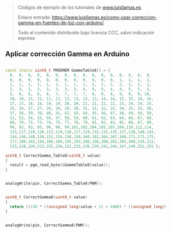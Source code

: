 > Códigos de ejemplo de los tutoriales de www.luisllamas.es
>
> Enlace entrada: https://www.luisllamas.es/como-usar-correccion-gamma-en-fuentes-de-luz-con-arduino/
>
> Todo el contenido distribuido bajo licencia CCC, salvo indicación expresa


## Aplicar corrección Gamma en Arduino
```cpp
const static uint8_t PROGMEM GammeTable8[] = {
  0,  0,  0,  0,  0,  0,  0,  0,  0,  0,  0,  0,  0,  0,  0,  0,
  0,  0,  0,  0,  0,  0,  0,  0,  0,  0,  0,  0,  1,  1,  1,  1,
  1,  1,  1,  1,  1,  1,  1,  1,  1,  2,  2,  2,  2,  2,  2,  2,
  2,  3,  3,  3,  3,  3,  3,  3,  4,  4,  4,  4,  4,  5,  5,  5,
  5,  6,  6,  6,  6,  7,  7,  7,  7,  8,  8,  8,  9,  9,  9, 10,
  10, 10, 11, 11, 11, 12, 12, 13, 13, 13, 14, 14, 15, 15, 16, 16,
  17, 17, 18, 18, 19, 19, 20, 20, 21, 21, 22, 22, 23, 24, 24, 25,
  25, 26, 27, 27, 28, 29, 29, 30, 31, 32, 32, 33, 34, 35, 35, 36,
  37, 38, 39, 39, 40, 41, 42, 43, 44, 45, 46, 47, 48, 49, 50, 50,
  51, 52, 54, 55, 56, 57, 58, 59, 60, 61, 62, 63, 64, 66, 67, 68,
  69, 70, 72, 73, 74, 75, 77, 78, 79, 81, 82, 83, 85, 86, 87, 89,
  90, 92, 93, 95, 96, 98, 99,101,102,104,105,107,109,110,112,114,
  115,117,119,120,122,124,126,127,129,131,133,135,137,138,140,142,
  144,146,148,150,152,154,156,158,160,162,164,167,169,171,173,175,
  177,180,182,184,186,189,191,193,196,198,200,203,205,208,210,213,
  215,218,220,223,225,228,231,233,236,239,241,244,247,249,252,255 };

uint8_t CorrectGamma_Table8(uint8_t value)
{
  result = pgm_read_byte(&GammeTable8[value]);
}
```

```cpp
analogWrite(pin, CorrectGamma_Table8(PWM));
```

```cpp
uint8_t CorrectGamma8(uint8_t value)
{
  return (((45 * ((unsigned long)value + 1) + 3488) * ((unsigned long)value + 1) - 136379) * ((unsigned long)value + 1) + 1305350) / 3722130;
}
```

```cpp
analogWrite(pin, CorrectGamma8(PWM));
```


